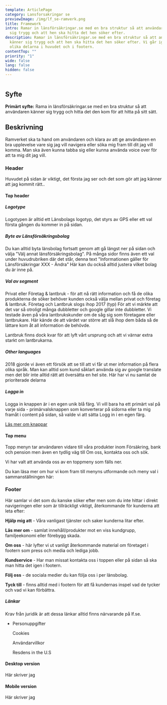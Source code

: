 ```yaml
---
template: ArticlePage
category: Lansforsakringar se
previewImage: /img/lf_se-ramverk.png
title: Framework
intro: Ramar in länsförsäkringar.se med en bra struktur så att användaren känner
  sig trygg och att hen ska hitta det hen söker efter.
description: Ramar in länsförsäkringar.se med en bra struktur så att användaren
  känner sig trygg och att hen ska hitta det hen söker efter. Vi går igenom de
  olika delarna i huvudet och i footern.
contentTop: ""
priority: "1"
wide: false
lang: false
hidden: false
---
```

<figure class="Image Image__border "><img src="/img/lfse-ramverk.jpg" srcset="/img/lfse-ramverk.jpg 2x" alt=""><figcaption><div class="Image__caption"></div></figcaption></figure>

## Syfte

**Primärt syfte:** Rama in länsförsäkringar.se med en bra struktur så att användaren känner sig trygg och hitta det den kom för att hitta på sitt sätt.

## Beskrivning

Ramverket ska ta hand om användaren och klara av att ge användaren en bra upplevelse vare sig jag vill navigera eller söka mig fram till dit jag vill komma. Man ska även kunna tabba sig eller kunna använda voice over för att ta mig dit jag vill.

### Header

Huvudet på sidan är viktigt, det första jag ser och det som gör att jag känner att jag kommit rätt.. 

#### Top header

##### Logotype

Logotypen är alltid ett Länsbolags logotyp, det styrs av GPS eller ett val första gången du kommer in på sidan. 

##### Byte av Länsförsäkringsbolag

Du kan alltid byta länsbolag fortsatt genom att gå längst ner på sidan och välja "Välj annat länsförsäkringsbolag". På många sidor finns även ett val under huvudrubriken där det står, denna text "Informationen gäller för Länsförsäkringar XXX - Ändra" Här kan du också alltid justera vilket bolag du är inne på.

##### Val av segment

Privat eller Företag & lantbruk - för att nå rätt information och få de olika produkterna de söker behöver kunden också välja mellan privat och företag & lantbruk. Företag och Lantbruk slogs ihop 2017 (typ) För att vi märkte att det var så otroligt många dubbletter och google gillar inte dubbletter. Vi testade även på våra lantbrukskunder om de såg sig som företagare eller lantbrukare. Här kände de att värdet var större att slå ihop dem båda så de lättare kom åt all information de behövde.

Lantbruk finns dock kvar för att lyft vårt ursprung och att vi värnar extra starkt om lantbrukarna.

##### Other languages

2018 gjorde vi även ett försök att se till att vi får ut mer information på flera olika språk. Man kan alltid som kund såklart använda sig av google translate men det blir inte alltid rätt att översätta en hel site. Här har vi nu samlat de prioriterade delarna

##### Logga in

Logga in knappen är i en egen unik blå färg. Vi vill bara ha ett primärt val på varje sida - primärvalsknappen som konverterar på sidorna eller ta mig framåt i content på sidan, så valde vi att sätta Logg in i en egen färg.

[Läs mer om knappar](https://lf-digitala-kanaler.github.io/components/web/button-and-links/buttons)

#### Top menu

Topp menyn tar användaren vidare till våra produkter inom Försäkring, bank och pension men även en tydlig väg till Om oss, kontakta oss och sök.

Vi har valt att använda oss av en toppmeny som fälls ner. 

Du kan läsa mer om hur vi kom fram till menyns utformande  och meny val i sammanställningen här:

### Footer

Här samlar vi det som du kanske söker efter men som du inte hittar i direkt navigeringen eller som är tillräckligt viktigt, återkommande för kunderna att leta efter:

**Hjälp mig att** - Våra vanligast tjänster och saker kunderna litar efter.

**Läs mer om** - samlat innehåll/produkter mot en viss kundgrupp, familjeekonomi eller förebygg skada.

**Om oss** - här lyfter vi ut vanligt återkommande material om företaget i footern som press och media och lediga jobb.

**Kundservice** - Har man missat kontakta oss i toppen eller på sidan så ska man hitta det igen i footern.

**Följ oss** - de sociala medier du kan följa oss i per länsbolag.

**Tyck till** - finns alltid med i footern för att få kundernas inspel vad de tycker och vad vi kan förbättra.

##### Länkar

Krav från juridik är att dessa länkar alltid finns närvarande på lf.se. 

* Personuppgifter

  Cookies

  Användarvillkor

  Resdens in the U.S

#### Desktop version

Här skriver jag

#### Mobile version

Här skriver jag